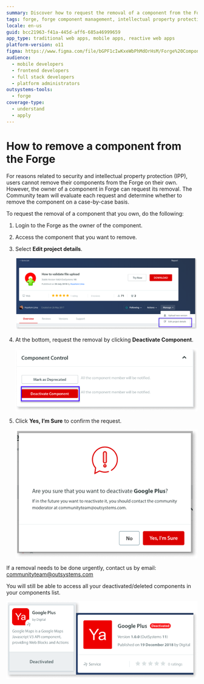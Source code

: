```yaml
---
summary: Discover how to request the removal of a component from the Forge in OutSystems 11 (O11) by following specific steps outlined for component owners.
tags: forge, forge component management, intellectual property protection, community support
locale: en-us
guid: bcc21963-f41a-445d-aff6-685a46999659
app_type: traditional web apps, mobile apps, reactive web apps
platform-version: o11
figma: https://www.figma.com/file/bGPF1cIwKxeWbPhMdOrHsM/Forge%20Components?node-id=701:319
audience:
  - mobile developers
  - frontend developers
  - full stack developers
  - platform administrators
outsystems-tools:
  - forge
coverage-type:
  - understand
  - apply
---
```


# How to remove a component from the Forge

For reasons related to security and intellectual property protection (IPP), users cannot remove their components from the Forge on their own. However, the owner of a component in Forge can request its removal. The Community team will evaluate each request and determine whether to remove the component on a case-by-case basis.

To request the removal of a component that you own, do the following:

1. Login to the Forge as the owner of the component.

1. Access the component that you want to remove.

1. Select **Edit project details**.

    ![Screenshot highlighting the 'Edit project details' button on the Forge component page.](images/remove-project-details-fg.png "Edit Project Details Button")

1. At the bottom, request the removal by clicking **Deactivate Component**.

    ![Screenshot showing the 'Deactivate Component' button within the Component Control section.](images/remove-deactivate-component-fg.png "Deactivate Component Button")

1. Click **Yes, I’m Sure** to confirm the request.

    ![Confirmation dialog box asking to confirm the deactivation of a component with a 'Yes, I'm Sure' button.](images/remove-confirm-deactivatation-fg.png "Confirm Deactivation Dialog")

If a removal needs to be done urgently, contact us by email: [communityteam@outsystems.com](mailto:communityteam@outsystems.com)

You will still be able to access all your deactivated/deleted components in your components list.

![Screenshot displaying a deactivated component with a 'Deactivated' label in the Forge components list.](images/remove-deactivated-component-fg.png "Deactivated Component Status")
